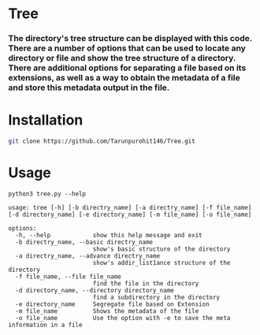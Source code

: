 # Tree
### The directory's tree structure can be displayed with this code. There are a number of options that can be used to locate any directory or file and show the tree structure of a directory. There are additional options for separating a file based on its extensions, as well as a way to obtain the metadata of a file and store this metadata output in the file.

# Installation

```bash
git clone https://github.com/Tarunpurohit146/Tree.git

```

# Usage
```
python3 tree.py --help

usage: tree [-h] [-b directry_name] [-a directry_name] [-f file_name] [-d directory_name] [-e directory_name] [-m file_name] [-o file_name]

options:
  -h, --help            show this help message and exit
  -b directry_name, --basic directry_name
                        show's basic structure of the directory
  -a directry_name, --advance directry_name
                        show's addir_list1ance structure of the directory
  -f file_name, --file file_name
                        find the file in the directory
  -d directory_name, --directory directory_name
                        find a subdirectory in the directory
  -e directory_name     Segregate file based on Extension
  -m file_name          Shows the metadata of the file
  -o file_name          Use the option with -e to save the meta information in a file
```


